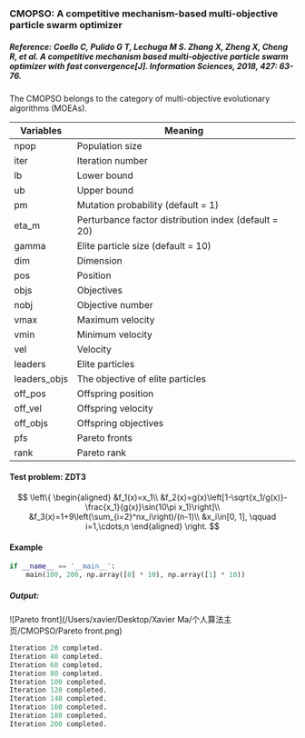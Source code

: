 ### CMOPSO: A competitive mechanism-based multi-objective particle swarm optimizer

##### Reference: Coello C,  Pulido G T,  Lechuga M S. Zhang X, Zheng X, Cheng R, et al. A competitive mechanism based multi-objective particle swarm optimizer with fast convergence[J]. Information Sciences, 2018, 427: 63-76.

The CMOPSO belongs to the category of multi-objective evolutionary algorithms (MOEAs).

| Variables    | Meaning                                              |
| ------------ | ---------------------------------------------------- |
| npop         | Population size                                      |
| iter         | Iteration number                                     |
| lb           | Lower bound                                          |
| ub           | Upper bound                                          |
| pm           | Mutation probability (default = 1)                   |
| eta_m        | Perturbance factor distribution index (default = 20) |
| gamma        | Elite particle size (default = 10)                   |
| dim          | Dimension                                            |
| pos          | Position                                             |
| objs         | Objectives                                           |
| nobj         | Objective number                                     |
| vmax         | Maximum velocity                                     |
| vmin         | Minimum velocity                                     |
| vel          | Velocity                                             |
| leaders      | Elite particles                                      |
| leaders_objs | The objective of elite particles                     |
| off_pos      | Offspring position                                   |
| off_vel      | Offspring velocity                                   |
| off_objs     | Offspring objectives                                 |
| pfs          | Pareto fronts                                        |
| rank         | Pareto rank                                          |

#### Test problem: ZDT3



$$
\left\{
\begin{aligned}
&f_1(x)=x_1\\
&f_2(x)=g(x)\left[1-\sqrt{x_1/g(x)}-\frac{x_1}{g(x)}\sin(10\pi x_1)\right]\\
&f_3(x)=1+9\left(\sum_{i=2}^nx_i\right)/(n-1)\\
&x_i\in[0, 1], \qquad i=1,\cdots,n
\end{aligned}
\right.
$$



#### Example

```python
if __name__ == '__main__':
    main(100, 200, np.array([0] * 10), np.array([1] * 10))
```

##### Output:

![Pareto front](/Users/xavier/Desktop/Xavier Ma/个人算法主页/CMOPSO/Pareto front.png)

```python
Iteration 20 completed.
Iteration 40 completed.
Iteration 60 completed.
Iteration 80 completed.
Iteration 100 completed.
Iteration 120 completed.
Iteration 140 completed.
Iteration 160 completed.
Iteration 180 completed.
Iteration 200 completed.
```

